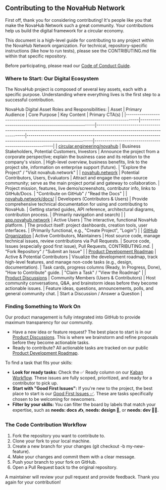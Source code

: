 ## Contributing to the NovaHub Network
First off, thank you for considering contributing! It's people like you that make the NovaHub Network such a great community. Your contributions help us build the digital framework for a circular economy.

This document is a high-level guide for contributing to any project within the NovaHub Network organization. For technical, repository-specific instructions (like how to run tests), please see the CONTRIBUTING.md file within that specific repository.

Before participating, please read our [Code of Conduct Guide](CODE_OF_CONDUCT.md).

### Where to Start: Our Digital Ecosystem
The NovaHub project is composed of several key assets, each with a specific purpose. Understanding where everything lives is the first step to a successful contribution.

NovaHub Digital Asset Roles and Responsibilities:
| Asset                                                                              | Primary Audience                                      | Core Purpose                                                                                                           | Key Content                                                                                                   | Primary CTA(s)                                          |
|------------------------------------------------------------------------------------|-------------------------------------------------------|------------------------------------------------------------------------------------------------------------------------|---------------------------------------------------------------------------------------------------------------|---------------------------------------------------------|
| [circular.engineering/novahub](https://circular.engineering/novahub)               | Business Stakeholders, Potential Customers, Investors | Announce the project from a corporate perspective; explain the business case and its relation to the company's vision. | High-level overview, business benefits, link to the project site, information on enterprise support (future). | "Explore the Project" / "Visit novahub.network"         |
| [novahub.network](https://novahub.network)                                         | Potential Contributors, Users, Evaluators             | Attract and engage the open-source community; serve as the main project portal and gateway to collaboration.           | Project mission, features, live demo/screenshots, contributor info, links to GitHub/Docs.                     | "Contribute on GitHub" / "Read the Docs"                |
| [novahub.network/docs/](https://novahub.network/docs/)                             | Developers (Contributors & Users)                     | Provide comprehensive technical documentation for using and contributing to NovaHub.                                   | Getting started guides, API reference, architectural diagrams, contribution process.                          | (Primarily navigation and search)                       |
| [app.novahub.network](https://app.novahub.network)                                 | Active Users                                          | The interactive, functional NovaHub platform.                                                                          | The product itself: project dashboards, creation tools, user interfaces.                                      | (Primarily functional, e.g., "Create Project", "Login") |
| [GitHub Organization](https://github.com/novahub-network)                          | Active Contributors, Maintainers                      | Host source code, manage technical issues, review contributions via Pull Requests.                                     | Source code, Issues (especially good first issue), Pull Requests, CONTRIBUTING.md.                            | "Fork Repository" / "Submit an Issue"                   |
| [Product Development Roadmap](https://github.com/orgs/novahub-network/projects/1)  | Active & Potential Contributors                       | Visualize the development roadmap, track high-level features, and manage non-code tasks (e.g., design, documentation). | Task cards, progress columns (Ready, In Progress, Done), "How to Contribute" guide.                           | "Claim a Task" / "View the Roadmap"                     |
| [Product Discussions](https://github.com/orgs/novahub-network/discussions/)        | Community Members (Users & Contributors)              | Host community conversations, Q&A, and brainstorm ideas before they become actionable issues.                          | Feature ideas, questions, announcements, polls, and general community chat.                                   | Start a Discussion / Answer a Question                  |

### Finding Something to Work On
Our product management is fully integrated into GitHub to provide maximum transparency for our community.
* Have a new idea or feature request? The best place to start is in our [Product Discussions](https://github.com/orgs/novahub-network/discussions/). This is where we brainstorm and refine proposals before they become actionable tasks.
* Ready to contribute? All actionable tasks are tracked on our public [Product Development Roadmap](https://github.com/orgs/novahub-network/projects/1).

To find a task that fits your skills:
* **Look for ready tasks:** Check the ✅ Ready column on our [Kaban Workflow](https://github.com/orgs/novahub-network/projects/1/views/4). These issues are fully scoped, prioritized, and ready for a contributor to pick up.
* **Start with "Good First Issues":** If you're new to the project, the best place to start is our [Good First Issues ✅](https://github.com/orgs/novahub-network/projects/1/views/6). These are tasks specifically chosen to be welcoming for newcomers.
* **Filter by your skills:** You can filter the board by labels that match your expertise, such as **needs: docs ✍️**, **needs: design 🎨**, or **needs: dev 👩‍💻**.

### The Code Contribution Workflow
1. Fork the repository you want to contribute to.
2. Clone your fork to your local machine.
3. Create a new branch for your changes (git checkout -b my-new-feature).
4. Make your changes and commit them with a clear message.
5. Push your branch to your fork on GitHub.
6. Open a Pull Request back to the original repository.

A maintainer will review your pull request and provide feedback. Thank you again for your contribution!
